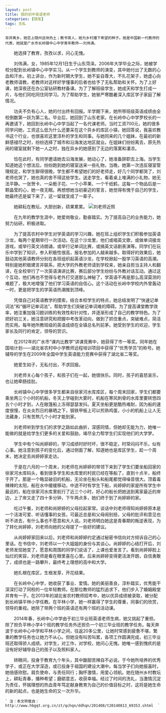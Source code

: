 ```yaml
---
layout: post
title: 我的初中英语老师
categories: [随笔]
tags: 无私
---
```

    背井离乡，她恋上随州这块热土；教书育人，她为乡村播下希望的种子。她是中国新一代教师的代表，她就是广水市长岭镇中心中学青年教师——刘伟满。

　　她选择了教育，孜孜以求，问心无愧。

　　刘伟满，女，1985年12月1日生于山东菏泽。2006年大学毕业之际，她被学校分配到长岭镇中心中学实习。从一个学生到教师的演变，其中她付出了无数的心血和汗水。初上讲台，作为新时期大学生，她不妄自尊大，不扎花架子，她虚心向老教师请教，老教师对这样好学懂事的后者也给予了无私帮助和关怀。为了上好课，她深夜还在办公室钻研教材备课。为了了解班级学生，她成天和学生打成一片，与他们同吃同住同学习。为了帮助学生，她冒严寒酷暑深入库区学子家庭了解情况。<!--more-->

　　功夫不负有心人，她的付出终有回报。半学期下来，她所带班级英语成绩由全校倒数第一跃为第二名。毕业后，她回到了山东老家。在长岭中心中学罗校长的一再邀请下，她回到长岭中心中学当起了一名代课老师。当时工资700元，她的很多同学问她，工资这么低为什么还要呆在这个异乡的库区小镇，她回答说，我喜欢教书这个行业，也很喜欢这里淳朴的学生和同事。与她同来的几个姐妹，在最初的新鲜感褪尽之时，纷纷选择了城市和沿海发达地区就业。在姐妹们纷纷离去，原先热闹的寝室就剩下她一人之时，独在异乡的她感到了无边的落寞和凄凉。

　　恰在此时，有同学邀请她去沿海发展，她动心了，她准备辞职去上海。当学生知道她这个想法后，纷纷跑到她的寝室送来一些礼物，当晚，她第一次违反寝室管理规定，和学生聊得很晚，学生都不希望她们的好老师走，好几个同学都哭了，刘老师也哭了，她也真的舍不得这些学生。送走学生，看着桌上堆满的小礼物，她无法平静。一张贺卡、一朵栀子花、一个小苹果、一个千纸鹤，这每一个物品后是一颗晶莹的心，她一夜无眠。再想想她当初豪迈的誓言，她觉得有愧于自己的学生，她最终还是留下来了，这一留就变成了一辈子。

　　她耕耘在教坛，大胆创新，硕果累累。
                               ![刘老师近照][1]


  [1]: /assert/blogImg/Teacher_liu.jpg

　　在九年的教学生涯中，她爱岗敬业，勤奋踏实。为了提高自己的业务能力，她努力钻研，积极进取。

　　为了提高农村中学生对学英语的学习兴趣，她在班上组织学生们积极参加英语沙龙，每两个星期举行一次活动，在这个沙龙里，他们或唱英文歌，或做单词接龙游戏，或举行英文诗朗诵，或举行记单词比赛，或搞英文话剧表演等。同学们在玩乐中学到了知识，参入积极性很高，报名参加的人越来越多。取得好的效果后，她鼓动其他英语教师分别在各班组织起英语沙龙，在学校掀起一股学习英语的高潮。特别是她积极建言并联系，把大学的外教老师请到学校来，她亲自担当主持人和翻译，在全校举行了一次英语演讲比赛，赛后部分学生纷纷与外教对话互动。通过这个互动，他们再也不觉得与老外打交道那么神秘了，学英语不再是那么高深莫测的难题了，极大地增强了他们学习英语的自信心。这个活动在长岭中学校内外曾轰动一时，更是把学生的学英语热潮推到顶峰。

　　凭借自己对英语教学的摸索，结合本校学生的特点，她总结发明了“快速记单词法”和“循环记单词法”，帮助学生们突破记单词难的障碍。为了提高课堂教学效率，她注重加强习题训练的有效性和针对性，并逐渐形成了自己的教学特色。为了把好初三关，她注意研究和把握中考改革动向，做到了抓住重点，突破难点，简洁而实用。每年她所教班级的英语成绩在全镇总名列前茅。她受到学生的欢迎，学生家长及同行的肯定，领导的赏识。

　　在2012年的广水市“课内比教学”讲课竞赛中，她获得了市一等奖。同年她在国培计划——湖北省农村中小学教师远程培训项目中获得了“优秀学员”的称号。她辅导的学生在2009年全国中学生英语能力竞赛中获得了湖北省二等奖。

　　她爱生如子，无私付出，不求回报。

　　刘老师关心每个孩子，和孩子们在一起，她很快乐。同时，孩子的喜怒哀乐，也让她牵肠挂肚。

　　长岭镇中心中学很多学生都来自徐家河水库库区，每个周末回家，学生们都要乘坐两三个小时的机船，冬天上学碰到大雾时，机船在寒风刺骨的水库里要转悠四五个小时才到，人在敞篷船上冻得瑟瑟发抖。夏天坐船更是酷热难耐，因为船的速度很慢，在炎炎烈日的暴晒之下，钢铁甲板上可以煎熟鸡蛋，小小的机船上让人无法藏身，只有苦熬几个小时才能到家。

　　刘老师听到学生们的求学之路如此曲折，深感同情，但她却无能为力，她唯一能做的就是给学生们更多的关爱和鼓励，竭尽全力帮学生们实现他们的大学梦。

　　学生中有个叫尚婷婷的，学习成绩时好时坏，很不稳定，时常闷闷不乐，似有心事。她注意到孩子的变化后，通过侧面了解，知道她也是库区学生，趁一个周末，她决定去尚婷婷家走访。

　　于是在六月的一个周末，刘老师在尚婷婷的带领下来到了学生们要坐船回家的徐家河水库码头，看到很多学生和水库里的村民已经在等船了，直到十点半，船终于开了。那是一个略显破旧的机船，无论坐在船头和船尾都觉得噪音很大。顶着毒辣辣的太阳，船在水中缓缓移动，中途不时有学生下船，尚婷婷的家是所有学生中最远的，船在徐家河水库里航行了近三个小时，好心的船长把她送到离家最近的岸边，上了岸又走了四十多分钟，下午两点多，她们终于到了尚婷婷的家。

　　吃过午餐，刘老师和尚婷婷的父母拉起家常。谈话中刘老师得知尚婷婷原本是一个活泼可爱、听话懂事的女孩，可最近总是和父母闹别扭，父母的批评和意见也听不进去，有什么事也不愿意和大人说。刘老师明白她这是青春期的叛逆表现，为了转化尚婷婷，刘老师向她的父母提了一些好的建议。

　　从尚婷婷家回来以后，刘老师和尚婷婷约定通过秘密书信向对方倾诉自己的心里话。在书信中，刘老师以一个大姐姐的身份与其谈心。尚婷婷的心结打开后，刘老师发现她变了，愿意和周围的同学们说话了，上课也爱发言了。看到尚婷婷脸上灿烂的笑容，刘老师是看在眼里喜在心里。后来尚婷婷变得更活泼开朗，自信勇敢了，成绩也是一路攀升，最终考上理想的高中和大学。

　　她扎根在库区，生根发芽，开花结果。

　　在长岭中心中学，她收获了事业、爱情。她的美丽善良，淳朴踏实，优秀能干深深打动了同校的一位年轻教师。在那位教师的猛烈追求下，他们步入了婚姻殿堂并育有一子。在2013年的湖北省农村教师招考中，她以优异成绩被录取，被分配到长岭镇平林小学任教。在平林小学，她一样赢得了学生的尊重，同事们的欣赏，领导的重视。她除了带两个班的英语还有两个班的活动课。

　　2014年春，长岭中心中学由于初三毕业班英语老师生病，她又挑起了重担。除了担负平林小学4个班的教学任务外还担负一个初三毕业班的教学任务。每天奔波于长岭中心中学和平林小学之间，往返20多公里，让她时常感到疲惫不堪，繁重的教学任务也让她力不从心。但她没有叫苦叫累，各项工作圆满完成，初三毕业班还取得骄人成绩。对学生，对工作，对学校，她问心无愧。她唯一感到愧疚的是没有好好辅导自己的孩子以及照料家人。

　　转眼间，投身于教育九个年头，其中酸甜苦辣自不必说。于今她所培养的优秀学子，或正在大学深造，或已投身于祖国的建设大潮中。每当学子们向她报喜时，她倍感欣慰。肩负使命，与责任同行；胸怀激情，用爱心领航。她在随州乡村教坛上，耕耘青春，播种希望；磨砺意志，收获幸福。经过了时间的洗礼，当激情沉淀为责任，怀揣理想的热血青年笃定献身教育为自己的价值目标之时，这将是她生命的新的起点，也是她生命的又一次升华。
    
	` 注：本文转载自： http://www.hbgqt.org.cn/zt/qchqn/ddhqn/201408/t20140813_69353.shtml  `